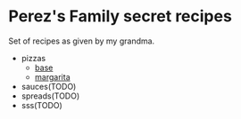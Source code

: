 # Perez's Family secret recipes

Set of recipes as given by my grandma.

- pizzas
  - [base](pizzas/base.md)
  - [margarita](pizzas/margarita.md)
- sauces(TODO)
- spreads(TODO)
- sss(TODO)
